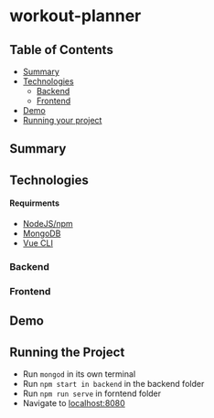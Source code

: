 # workout-planner

## Table of Contents

* [Summary](#summary)
* [Technologies](#technologies)                                                                  
	* [Backend](#backend)                                                                        
	* [Frontend](#frontend)                                                                      
* [Demo](#demo)                                                                                  
* [Running your project](#running-the-project)

## Summary

## Technologies

#### Requirments
* [NodeJS/npm](https://nodejs.org/en/)
* [MongoDB](https://www.mongodb.com/)
* [Vue CLI](https://cli.vuejs.org/)

### Backend

### Frontend

## Demo

## Running the Project

* Run `mongod` in its own terminal
* Run `npm start in backend` in the backend folder
* Run `npm run serve` in forntend folder
* Navigate to [localhost:8080](http://localhost:8080)
